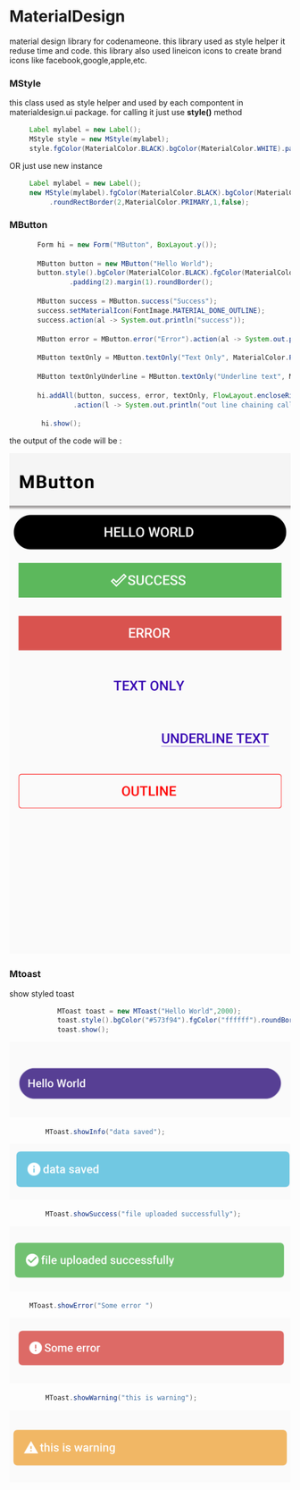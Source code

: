 # MaterialDesign
material design library for codenameone. this library used as style helper it reduse time and code.
this library also used lineicon icons to create brand icons like facebook,google,apple,etc.

### MStyle
this class used as style helper and used by each compontent in materialdesign.ui package. for calling it just use **style()** method 
```java
     Label mylabel = new Label();
     MStyle style = new MStyle(mylabel);
     style.fgColor(MaterialColor.BLACK).bgColor(MaterialColor.WHITE).padding(2).margin(2).roundRectBorder();
```
OR just use new instance 
```java
     Label mylabel = new Label();
     new MStyle(mylabel).fgColor(MaterialColor.BLACK).bgColor(MaterialColor.WHITE).padding(2).margin(2)
          .roundRectBorder(2,MaterialColor.PRIMARY,1,false);
```

### MButton
```java
       Form hi = new Form("MButton", BoxLayout.y());

       MButton button = new MButton("Hello World");
       button.style().bgColor(MaterialColor.BLACK).fgColor(MaterialColor.WHITE)
               .padding(2).margin(1).roundBorder();

       MButton success = MButton.success("Success");
       success.setMaterialIcon(FontImage.MATERIAL_DONE_OUTLINE);
       success.action(al -> System.out.println("success"));

       MButton error = MButton.error("Error").action(al -> System.out.println("Error"));

       MButton textOnly = MButton.textOnly("Text Only", MaterialColor.PRIMARY_DARK, false);

       MButton textOnlyUnderline = MButton.textOnly("Underline text", MaterialColor.PRIMARY_DARK, true);

       hi.addAll(button, success, error, textOnly, FlowLayout.encloseRight(textOnlyUnderline), MButton.outline("outline", 0xff0000)
                .action(l -> System.out.println("out line chaining call method")));

        hi.show();
```
the output of the code will be :

![alt text](https://github.com/azizof/MaterialDesign/blob/master/images/Mbutton.png "Mbutton example")

### Mtoast

show styled toast 
```java
            MToast toast = new MToast("Hello World",2000);
            toast.style().bgColor("#573f94").fgColor("ffffff").roundBorder(2,0xddd8e9);
            toast.show();
```
![alt text](https://github.com/azizof/MaterialDesign/blob/master/images/Mtoast.png "MToast example")

```java
         MToast.showInfo("data saved");
```
![alt text](https://github.com/azizof/MaterialDesign/blob/master/images/infoToast.png "MToast example")

```java
         MToast.showSuccess("file uploaded successfully");
```
![alt text](https://github.com/azizof/MaterialDesign/blob/master/images/successToast.png "MToast example")

```java
     MToast.showError("Some error ")
```
![alt text](https://github.com/azizof/MaterialDesign/blob/master/images/errorToast.png "MToast example")

```java
         MToast.showWarning("this is warning");

```
![alt text](https://github.com/azizof/MaterialDesign/blob/master/images/warningToast.png "MToast example")




